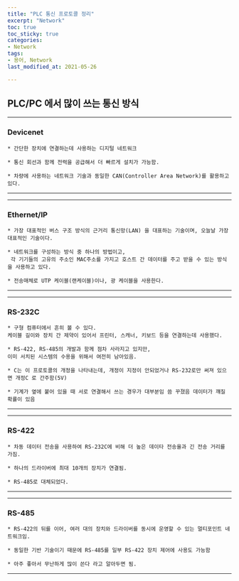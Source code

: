 ```yaml
---
title: "PLC 통신 프로토콜 정리"
excerpt: "Network"
toc: true
toc_sticky: true
categories:
- Network
tags:
- 용어, Network
last_modified_at: 2021-05-26

---
```

## PLC/PC 에서 많이 쓰는 통신 방식 ##

- - -
### Devicenet ###
```
* 간단한 장치에 연결하는데 사용하는 디지털 네트워크  

* 통신 회선과 함께 전력을 공급해서 더 빠르게 설치가 가능함.

* 차량에 사용하는 네트워크 기술과 동일한 CAN(Controller Area Network)를 활용하고 있다.
```
- - -

- - -
### Ethernet/IP ###
```
* 가장 대표적인 버스 구조 방식의 근거리 통신망(LAN) 을 대표하는 기술이며, 오늘날 가장 대표적인 기술이다.  

* 네트워크를 구성하는 방식 중 하나의 방법이고,
 각 기기들의 고유의 주소인 MAC주소를 가지고 호스트 간 데이터를 주고 받을 수 있는 방식을 사용하고 있다.

* 전송매체로 UTP 케이블(랜케이블)이나, 광 케이블을 사용한다.
```
- - -

- - -
### RS-232C ###
```
* 구형 컴퓨터에서 흔히 볼 수 있다.   
케이블 길이와 장치 간 제약이 있어서 프린터, 스캐너, 키보드 등을 연결하는데 사용했다.  

* RS-422, RS-485의 개발과 함께 점차 사라지고 있지만,
이미 서치된 시스템의 수용을 위해서 여전히 남아있음.  

* C는 이 프로토콜의 개정을 나타내는데, 개정이 지정이 안되었거나 RS-232로만 써져 있으면 개정C 로 간주함(5V)  

* 기계가 옆에 붙어 있을 때 서로 연결해서 쓰는 경우가 대부분임 씀 꾸졌음 데이터가 꺠질 확률이 있음
```
- - -

- - -
### RS-422 ###
```
* 차동 데이터 전송을 사용하여 RS-232C에 비해 더 높은 데이타 전송율과 긴 전송 거리를 가짐.  

* 하나의 드라이버에 최대 10개의 장치가 연결됨.  

* RS-485로 대체되었다.
```
- - -

- - -
### RS-485 ###
```
* RS-422의 뒤를 이어, 여러 대의 장치와 드라이버를 동시에 운영할 수 있는 멀티포인트 네트워크임.  

* 동일한 기반 기술이기 때문에 RS-485를 일부 RS-422 장치 제어에 사용도 가능함  

* 아주 좋아서 무난하게 많이 쓴다 라고 알아두면 됨.
```
- - -
